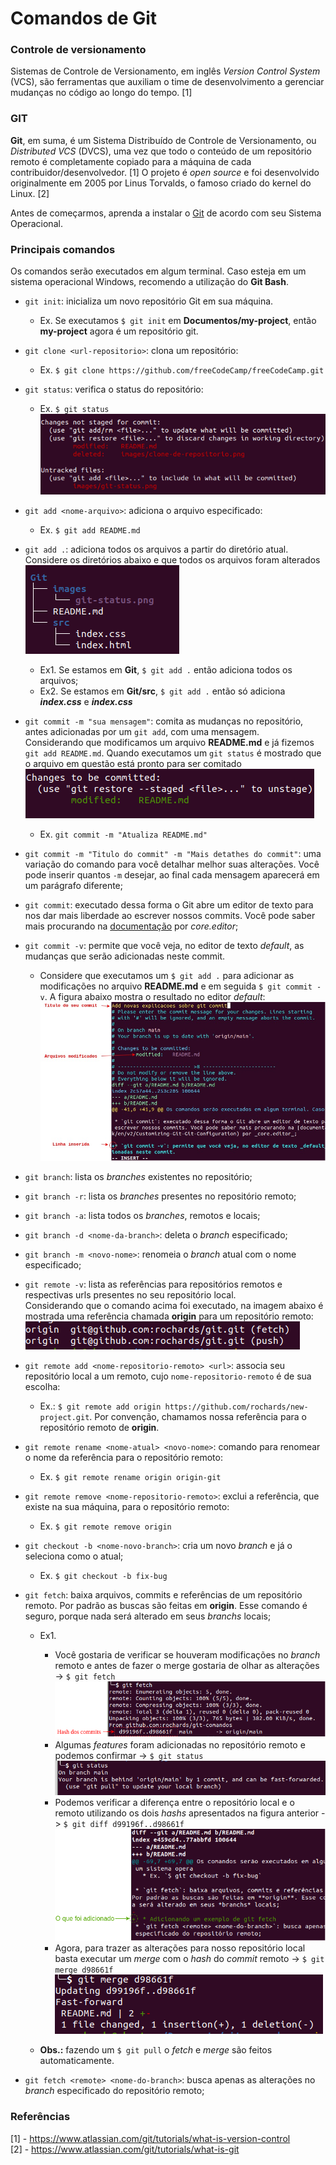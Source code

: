 # Comandos de Git

### Controle de versionamento
Sistemas de Controle de Versionamento, em inglês *Version Control System* (VCS), são ferramentas que auxiliam o time de desenvolvimento a gerenciar mudanças no código ao longo do tempo. [1]

### GIT
**Git**, em suma, é um Sistema Distribuído de Controle de Versionamento, ou *Distributed VCS* (DVCS), uma vez que todo o conteúdo de um repositório remoto é completamente copiado para a máquina de cada contribuidor/desenvolvedor. [1]
O projeto é *open source* e foi desenvolvido originalmente em 2005 por Linus Torvalds, o famoso criado do kernel do Linux. [2]

Antes de começarmos, aprenda a instalar o [Git](https://www.atlassian.com/br/git/tutorials/install-git) de acordo com seu Sistema Operacional.

### Principais comandos

Os comandos serão executados em algum terminal. Caso esteja em um sistema operacional Windows, recomendo a utilização do **Git Bash**.

* `git init`: inicializa um novo repositório Git em sua máquina.
  * Ex. Se executamos `$ git init` em **Documentos/my-project**, então **my-project** agora é um repositório git. 

* `git clone <url-repositorio>`: clona um repositório:
  * Ex. `$ git clone https://github.com/freeCodeCamp/freeCodeCamp.git`

* `git status`: verifica o status do repositório:
  * Ex. `$ git status`  
  ![Git status](images/git-status.png)

* `git add <nome-arquivo>`: adiciona o arquivo especificado:
  * Ex. `$ git add README.md`

* `git add .`: adiciona todos os arquivos a partir do diretório atual.  
  Considere os diretórios abaixo e que todos os arquivos foram alterados  
  ![Arvore de diretorios](images/git-add-dot.png)
  * Ex1. Se estamos em **Git**, `$ git add .` então adiciona todos os arquivos;
  * Ex2. Se estamos em **Git/src**, `$ git add .` então só adiciona _**index.css**_ e _**index.css**_

* `git commit -m "sua mensagem"`: comita as mudanças no repositório, antes adicionadas por um `git add`, com uma mensagem.  
  Considerando que modificamos um arquivo **README.md** e já fizemos `git add README.md`. Quando executamos um `git status` é mostrado que o arquivo em questão está pronto para ser comitado
  ![Exemplo de commit](images/git-commit-1.png)
  * Ex. `git commit -m "Atualiza README.md"`

* `git commit -m "Titulo do commit" -m "Mais detathes do commit"`: uma variação do comando para você detalhar melhor suas alterações. Você pode inserir quantos `-m` desejar, ao final cada mensagem aparecerá em um parágrafo diferente;

* `git commit`: executado dessa forma o Git abre um editor de texto para nos dar mais liberdade ao escrever nossos commits. Você pode saber mais procurando na [documentação](https://git-scm.com/book/en/v2/Customizing-Git-Git-Configuration) por _core.editor_;

* `git commit -v`: permite que você veja, no editor de texto _default_, as mudanças que serão adicionadas neste commit.
  * Considere que executamos um `$ git add .` para adicionar as modificações no arquivo **README.md** e em seguida `$ git commit -v`. A figura abaixo mostra o resultado no editor _default_:
  ![Git commit -v](images/git-commit-v-modified.jpg)
* `git branch`: lista os _branches_ existentes no repositório;

* `git branch -r`: lista os _branches_ presentes no repositório remoto;

* `git branch -a`: lista todos os _branches_, remotos e locais;

* `git branch -d <nome-da-branch>`: deleta o _branch_ especificado;

* `git branch -m <novo-nome>`: renomeia o _branch_ atual com o nome especificado;

* `git remote -v`: lista as referências para repositórios remotos e respectivas urls presentes no seu repositório local.  
  Considerando que o comando acima foi executado, na imagem abaixo é mostrada uma referência chamada **origin** para um repositório remoto:  
  ![Exemplo remote -v](images/git-remote-v.png)

* `git remote add <nome-repositorio-remoto> <url>`: associa seu repositório local a um remoto, cujo `nome-repositorio-remoto` é de sua escolha:
  * Ex.: `$ git remote add origin https://github.com/rochards/new-project.git`. Por convenção, chamamos nossa referência para o repositório remoto de **origin**.

* `git remote rename <nome-atual> <novo-nome>`: comando para renomear o nome da referência para o repositório remoto:
  * Ex. `$ git remote rename origin origin-git`

* `git remote remove <nome-repositorio-remoto>`: exclui a referência, que existe na sua máquina, para o repositório remoto:
  * Ex. `$ git remote remove origin`

* `git checkout -b <nome-novo-branch>`: cria um novo _branch_ e já o seleciona como o atual;
  * Ex. `$ git checkout -b fix-bug` 

* `git fetch`: baixa arquivos, commits e referências de um repositório remoto. Por padrão as buscas são feitas em **origin**. Esse comando é seguro, porque nada será alterado em seus *branchs* locais;
  * Ex1.
    * Você gostaria de verificar se houveram modificações no *branch* remoto e antes de fazer o merge gostaria de olhar as alterações -> `$ git fetch`
    ![Exemplo git fetch](images/git-fetch.png)
    * Algumas *features* foram adicionadas no repositório remoto e podemos confirmar -> `$ git status` 
    ![Exemplo git status](images/git-status-2.png)
    * Podemos verificar a diferença entre o repositório local e o remoto utilizando os dois *hashs* apresentados na figura anterior -> `$ git diff d99196f..d98661f`
    ![Exemplo git diff](images/git-diff.png)
    * Agora, para trazer as alterações para nosso repositório local basta executar um *merge* com o *hash* do *commit* remoto -> `$ git merge d98661f`  
    ![Exemplo git merge](images/git-merge.png)
  
  * **Obs.:** fazendo um `$ git pull` o *fetch* e *merge* são feitos automaticamente.
* `git fetch <remote> <nome-do-branch>`: busca apenas as alterações no _branch_ especificado do repositório remoto;

### Referências
[1] - https://www.atlassian.com/git/tutorials/what-is-version-control \
[2] - https://www.atlassian.com/git/tutorials/what-is-git
